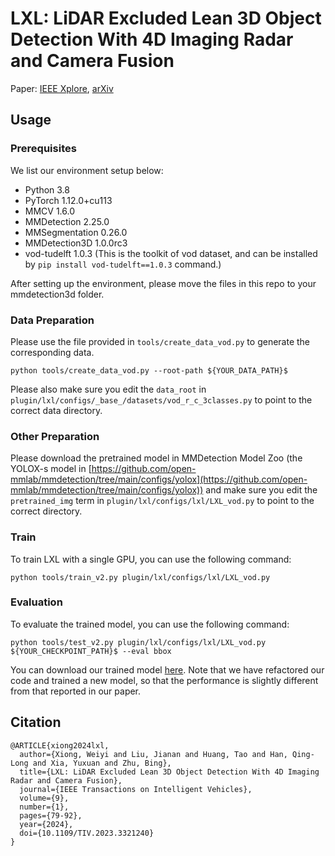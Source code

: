 # LXL: LiDAR Excluded Lean 3D Object Detection With 4D Imaging Radar and Camera Fusion

Paper: [IEEE Xplore](https://ieeexplore.ieee.org/document/10268601), [arXiv](https://arxiv.org/abs/2307.00724)

## Usage

### Prerequisites

We list our environment setup below:

* Python 3.8
* PyTorch 1.12.0+cu113
* MMCV 1.6.0
* MMDetection 2.25.0
* MMSegmentation 0.26.0
* MMDetection3D 1.0.0rc3
* vod-tudelft 1.0.3  (This is the toolkit of vod dataset, and can be installed by `pip install vod-tudelft==1.0.3` command.)

After setting up the environment, please move the files in this repo to your mmdetection3d folder.

### Data Preparation

Please use the file provided in `tools/create_data_vod.py` to generate the corresponding data.

```
python tools/create_data_vod.py --root-path ${YOUR_DATA_PATH}$
```

Please also make sure you edit the `data_root` in `plugin/lxl/configs/_base_/datasets/vod_r_c_3classes.py` 
to point to the correct data directory.

### Other Preparation

Please download the pretrained model in MMDetection Model Zoo (the YOLOX-s model in
[https://github.com/open-mmlab/mmdetection/tree/main/configs/yolox](https://github.com/open-mmlab/mmdetection/tree/main/configs/yolox))
and make sure you edit the `pretrained_img` term in `plugin/lxl/configs/lxl/LXL_vod.py` to point to the correct directory.

### Train

To train LXL with a single GPU, you can use the following command:

```
python tools/train_v2.py plugin/lxl/configs/lxl/LXL_vod.py
```

### Evaluation

To evaluate the trained model, you can use the following command:

```
python tools/test_v2.py plugin/lxl/configs/lxl/LXL_vod.py ${YOUR_CHECKPOINT_PATH}$ --eval bbox
```

You can download our trained model [here](https://drive.google.com/file/d/1bNDLZ1or1QKcnwfbp_OIP6yOseK30aE3/view?usp=sharing). 
Note that we have refactored our code and trained a new model, 
so that the performance is slightly different from that reported in our paper.

## Citation

    @ARTICLE{xiong2024lxl,
      author={Xiong, Weiyi and Liu, Jianan and Huang, Tao and Han, Qing-Long and Xia, Yuxuan and Zhu, Bing},
      title={LXL: LiDAR Excluded Lean 3D Object Detection With 4D Imaging Radar and Camera Fusion}, 
      journal={IEEE Transactions on Intelligent Vehicles},
      volume={9},
      number={1},
      pages={79-92},
      year={2024},
      doi={10.1109/TIV.2023.3321240}
    }